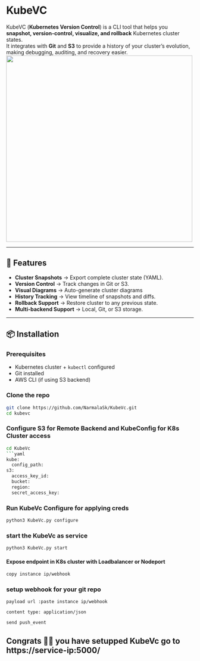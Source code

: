 # KubeVC

KubeVC (**Kubernetes Version Control**) is a CLI tool that helps you **snapshot, version-control, visualize, and rollback** Kubernetes cluster states.  
It integrates with **Git** and **S3** to provide a history of your cluster’s evolution, making debugging, auditing, and recovery easier.
<img width="500" height="500" alt="" src="https://github.com/user-attachments/assets/631d77f1-587c-4691-bb5a-10278acc851c" />

---

## 🚀 Features
- **Cluster Snapshots** → Export complete cluster state (YAML).
- **Version Control** → Track changes in Git or S3.
- **Visual Diagrams** → Auto-generate cluster diagrams
- **History Tracking** → View timeline of snapshots and diffs.
- **Rollback Support** → Restore cluster to any previous state.
- **Multi-backend Support** → Local, Git, or S3 storage.

---

## 📦 Installation

### Prerequisites
- Kubernetes cluster + `kubectl` configured
- Git installed
- AWS CLI (if using S3 backend)

### Clone the repo
```bash
git clone https://github.com/NarmalaSk/KubeVc.git
cd kubevc
```

### Configure S3 for Remote Backend and KubeConfig for K8s Cluster access
```bash
cd KubeVc
```yaml
kube:
  config_path: 
s3:
  access_key_id: 
  bucket: 
  region: 
  secret_access_key:
```
### Run KubeVc Configure for applying creds
```bash
python3 KubeVc.py configure

```
### start the KubeVc as service
```bash
python3 KubeVc.py start
```
#### Expose endpoint in K8s cluster with Loadbalancer or Nodeport
```bash
copy instance ip/webhook
```
### setup webhook for your git repo
```
payload url :paste instance ip/webhook

content type: application/json

send push_event
```
## Congrats 🎉🎉 you have setupped KubeVc go to https://service-ip:5000/

 
